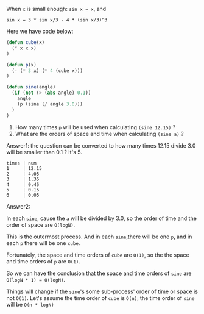 When `x` is small enough: `sin x ≈ x`, and

`sin x = 3 * sin x/3 - 4 * (sin x/3)^3`

Here we have code below:

```lisp
(defun cube(x)
  (* x x x)
)

(defun p(x)
  (- (* 3 x) (* 4 (cube x)))
)

(defun sine(angle)
  (if (not (> (abs angle) 0.1))
    angle
    (p (sine (/ angle 3.0)))
  )
)
```

1. How many times `p` will be used when calculating `(sine 12.15)` ?
2. What are the orders of space and time when calculating `(sine a)` ?


Answer1: the question can be converted to how many times 12.15 divide 3.0 will be smaller than 0.1 ?
It's 5.

```
times | num
1     | 12.15
2     | 4.05
3     | 1.35
4     | 0.45
5     | 0.15
6     | 0.05
```

Answer2:

In each `sine`, cause the `a` will be divided by 3.0, so the order of time and the order of space are `O(logN)`.

This is the outermost process. And in each `sine`,there will be one `p`, and in each `p` there will be one `cube`.

Fortunately, the space and time orders of `cube` are `O(1)`, so the  the space and time orders of `p` are `O(1)`.

So we can have the conclusion that the space and time orders of `sine` are `O(logN * 1) = O(logN)`.

Things will change if the `sine`'s some sub-process' order of time or space is not `O(1)`. Let's assume the time order of `cube` is `O(n)`, the time order of `sine` will be `O(n * logN)`

